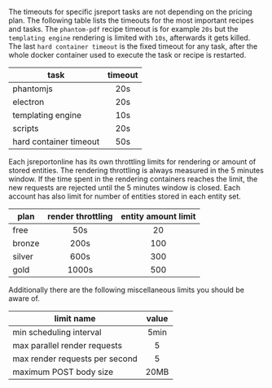 The timeouts for specific jsreport tasks are not depending on the pricing plan. The following table lists the timeouts for the most important recipes and tasks. The `phantom-pdf` recipe timeout is for example `20s` but the `templating engine` rendering is limited with `10s`, afterwards it gets killed. The last `hard container timeout` is the fixed timeout for any task, after the whole docker container used to execute the task or recipe is restarted.

| task        | timeout |
| ----------  |:--------:|
| phantomjs         | 20s     | 
| electron           | 20s     | 
| templating engine | 10s     | 
| scripts           | 20s     | 
| hard container timeout | 50s |

Each jsreportonline has its own throttling limits for rendering or amount of stored entities. The rendering throttling is always measured in the 5 minutes window. If the time spent in the rendering containers reaches the limit,  the new requests are rejected until the 5 minutes window is closed. Each account has also limit for number of entities stored in each entity set.

| plan | render throttling | entity amount limit |
| -----|:------------------:|:-------------------:|  
| free   | 50s | 20 |
| bronze | 200s | 100 | 
| silver | 600s | 300 |
| gold   | 1000s | 500 |

Additionally there are the following miscellaneous limits you should be aware of.

| limit name | value |
| ------------- |:---------:|
| min scheduling interval | 5min |
| max parallel render requests | 5 |
| max render requests per second | 5 |
| maximum POST body size | 20MB |

